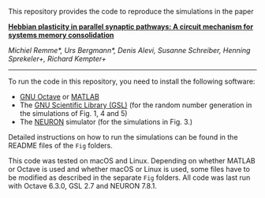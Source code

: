 This repository provides the code to reproduce the simulations in the paper

[**Hebbian plasticity in parallel synaptic pathways: A circuit mechanism for systems memory consolidation**](https://www.biorxiv.org/content/10.1101/2020.12.03.408344)

*Michiel Remme\*, Urs Bergmann\*, Denis Alevi, Susanne Schreiber, Henning Sprekeler+, Richard Kempter+*
____

To run the code in this repository, you need to install the following software:
- [GNU Octave](https://www.gnu.org/software/octave/index) or [MATLAB](https://de.mathworks.com/products/matlab.html)
- The [GNU Scientific Library (GSL)](https://www.gnu.org/software/gsl/) (for
  the random number generation in the simulations of Fig. 1, 4 and 5)
- The [NEURON](https://neuron.yale.edu/neuron/) simulator (for the simulations in Fig. 3.)

Detailed instructions on how to run the simulations can be found in the README files of the `Fig` folders.

This code was tested on macOS and Linux. Depending on whether MATLAB or Octave
is used and whether macOS or Linux is used, some files have to be modified as
described in the separate `Fig` folders. All code was last run with Octave
6.3.0, GSL 2.7 and NEURON 7.8.1.
